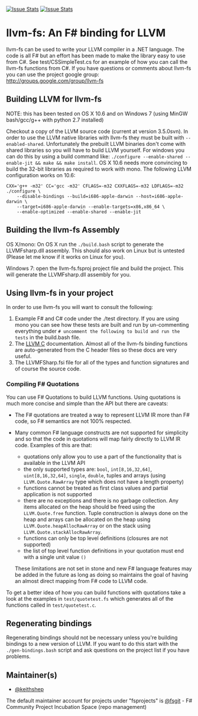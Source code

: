 [![Issue Stats](http://issuestats.com/github/fsprojects/llvm-fs/badge/issue)](http://issuestats.com/github/fsprojects/llvm-fs)
[![Issue Stats](http://issuestats.com/github/fsprojects/llvm-fs/badge/pr)](http://issuestats.com/github/fsprojects/llvm-fs)

# llvm-fs: An F# binding for LLVM

llvm-fs can be used to write your LLVM compiler in a .NET language. The code
is all F# but an effort has been made to make the library easy to use from
C#. See test/CSSimpleTest.cs for an example of how you can call the llvm-fs
functions from C#. If you have questions or comments about llvm-fs you can
use the project google group: http://groups.google.com/group/llvm-fs

## Building LLVM for llvm-fs

NOTE: this has been tested on OS X 10.6 and on Windows 7 (using MinGW
bash/gcc/g++ with python 2.7 installed)

Checkout a copy of the LLVM source code (current at version 3.5.0svn). In order to
use the LLVM native libraries with llvm-fs they must be built with
`--enabled-shared`. Unfortunately the prebuilt LLVM binaries don't come with
shared libraries so you will have to build LLVM yourself. For windows you can do
this by using a build command like:
`./configure --enable-shared --enable-jit && make && make install`. OS X 10.6
needs more convincing to build the 32-bit libraries as required to work with
mono. The following LLVM configuration works on 10.6:

    CXX='g++ -m32' CC='gcc -m32' CFLAGS=-m32 CXXFLAGS=-m32 LDFLAGS=-m32 ./configure \
        --disable-bindings --build=i686-apple-darwin --host=i686-apple-darwin \
        --target=i686-apple-darwin --enable-targets=x86,x86_64 \
        --enable-optimized --enable-shared --enable-jit

## Building the llvm-fs Assembly

OS X/mono: On OS X run the `./build.bash` script to generate the LLVMFsharp.dll
assembly. This should also work on Linux but is untested (Please let me know if
it works on Linux for you).

Windows 7: open the llvm-fs.fsproj project file and build the project. This
will generate the LLVMFsharp.dll assembly for you.

## Using llvm-fs in your project

In order to use llvm-fs you will want to consult the following:

1. Example F# and C# code under the ./test directory. If you are using mono you
   can see how these tests are built and run by un-commenting everything under
   `# uncomment the following to build and run the tests` in the build.bash
   file.
2. The [LLVM C](http://llvm.org/doxygen/dir_ba5bdc16f452288d1429bb9e178a5965.html)
   documentation. Almost all of the llvm-fs binding functions are
   auto-generated from the C header files so these docs are very useful.
3. The LLVMFSharp.fsi file for all of the types and function signatures and
   of course the source code.

### Compiling F# Quotations

You can use F# Quotations to build LLVM functions. Using quotations is much
more concise and simple than the API but there are caveats:

* The F# quotations are treated a way to represent LLVM IR more than F# code, so
  F# semantics are not 100% respected.
* Many common F# language constructs are not supported for simplicity and so
  that the code in quotations will map fairly directly to LLVM IR code. Examples
  of this are that:
    * quotations only allow you to use a part of the functionality that is
      available in the LLVM API
    * the only supported types are: `bool`, `int[8,16,32,64]`,
      `uint[8,16,32,64]`, `single`, `double`, tuples and arrays (using
      `LLVM.Quote.RawArray` type which does not have a length property)
    * functions cannot be treated as first class values and partial application
      is not supported
    * there are no exceptions and there is no garbage collection. Any items
      allocated on the heap should be freed using the `LLVM.Quote.free` function.
      Tuple construction is always done on the heap and arrays can be allocated
      on the heap using `LLVM.Quote.heapAllocRawArray` or on the stack using
      `LLVM.Quote.stackAllocRawArray`.
    * functions can only be top level definitions (closures are not
      supported)
    * the list of top level function definitions in your quotation must end with
      a single unit value `()`
      
  These limitations are not set in stone and new F# language features may be
  added in the future as long as doing so maintains the goal of having an
  almost direct mapping from F# code to LLVM code.

To get a better idea of how you can build functions with quotations take a look
at the examples in `test/quotetest.fs` which generates all of the functions
called in `test/quotetest.c`.

## Regenerating bindings

Regenerating bindings should not be necessary unless you're building bindings to
a new version of LLVM. If you want to do this start with the `./gen-bindings.bash`
script and ask questions on the project list if you have problems.

## Maintainer(s)

- [@keithshep](https://github.com/keithshep)

The default maintainer account for projects under "fsprojects" is [@fsgit](https://github.com/fsgit) - F# Community Project Incubation Space (repo management)

